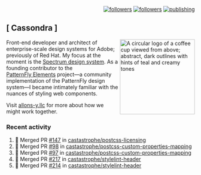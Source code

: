 <p align="right"><a rel="me" href="https://front-end.social/@castastrophe">
    <img alt="followers" title="Follow me on Mastodon" src="https://img.shields.io/mastodon/follow/109297102751309835?domain=https%3A%2F%2Ffront-end.social&label=Follow&logo=mastodon&logoColor=white&style=for-the-badge&labelColor=008080&color=006969"/></a>
  <a href="https://codepen.io/castastrophe/">
    <img alt="followers" title="Follow me on CodePen" src="https://img.shields.io/badge/23-1?color=640464&labelColor=7c007c&style=for-the-badge&logo=codepen&label=Follow"/></a>
<a href="https://castastrophe.medium.com/">
    <img alt="publishing" title="View articles on Medium" src="https://img.shields.io/badge/107-1?color=666&labelColor=444&label=subscribe&logo=medium&logoColor=white&style=for-the-badge"/></a>
</p>

## [&nbsp;Cassondra&nbsp;]

<img align="right" src="https://github-production-user-asset-6210df.s3.amazonaws.com/1840295/253016758-ba468774-1cd3-42c2-8f43-947b5eeb5edf.png" height="200" alt="A circular logo of a coffee cup viewed from above; abstract, dark outlines with hints of teal and creamy tones">

Front-end developer and architect of enterprise-scale design systems for Adobe; previously of Red Hat. My focus at the moment is the [Spectrum design system](https://github.com/adobe/spectrum-css). As a founding contributor to the [PatternFly&nbsp;Elements](https://github.com/patternfly/patternfly-elements) project&mdash;a community implementation of the PatternFly design system&mdash;I became intimately familiar with the nuances of styling web components.

Visit [allons-y.llc](http://allons-y.llc/) for more about how we might work together.

### Recent activity

<!--START_SECTION:activity-->
1. 🎉 Merged PR [#147](https://github.com/castastrophe/postcss-licensing/pull/147) in [castastrophe/postcss-licensing](https://github.com/castastrophe/postcss-licensing)
2. 🎉 Merged PR [#98](https://github.com/castastrophe/postcss-custom-properties-mapping/pull/98) in [castastrophe/postcss-custom-properties-mapping](https://github.com/castastrophe/postcss-custom-properties-mapping)
3. 🎉 Merged PR [#97](https://github.com/castastrophe/postcss-custom-properties-mapping/pull/97) in [castastrophe/postcss-custom-properties-mapping](https://github.com/castastrophe/postcss-custom-properties-mapping)
4. 🎉 Merged PR [#217](https://github.com/castastrophe/stylelint-header/pull/217) in [castastrophe/stylelint-header](https://github.com/castastrophe/stylelint-header)
5. 🎉 Merged PR [#214](https://github.com/castastrophe/stylelint-header/pull/214) in [castastrophe/stylelint-header](https://github.com/castastrophe/stylelint-header)
<!--END_SECTION:activity-->
